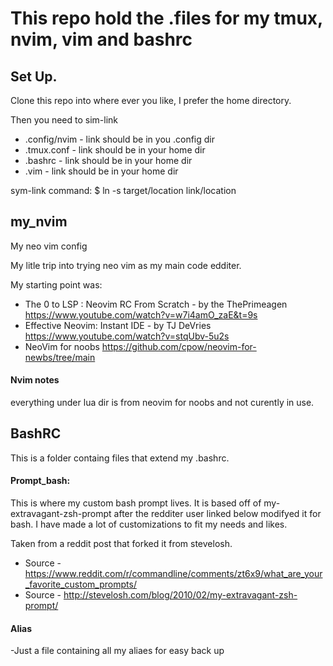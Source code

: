 # This repo hold the .files for my tmux, nvim, vim and bashrc

## Set Up.
Clone this repo into where ever you like, I prefer the home directory.

Then you need to sim-link
* .config/nvim  - link should be in you .config dir
* .tmux.conf    - link should be in your home dir
* .bashrc       - link should be in your home dir
* .vim          - link should be in your home dir

sym-link command:
$ ln -s target/location link/location

## my_nvim
My neo vim config

My litle trip into trying neo vim as my main code edditer.

My starting point was:

- The 0 to LSP : Neovim RC From Scratch - by the ThePrimeagen
https://www.youtube.com/watch?v=w7i4amO_zaE&t=9s
- Effective Neovim: Instant IDE - by TJ DeVries
https://www.youtube.com/watch?v=stqUbv-5u2s
- NeoVim for noobs
https://github.com/cpow/neovim-for-newbs/tree/main

#### Nvim notes
everything under lua dir is from neovim for noobs and not curently in use.


## BashRC

This is a folder containg files that extend my .bashrc.

#### Prompt_bash:
This is where my custom bash prompt lives. It is based off of my-extravagant-zsh-prompt
after the redditer user linked below modifyed it for bash. I have made a lot of customizations
to fit my needs and likes.

Taken from a reddit post that forked it from stevelosh.
- Source - https://www.reddit.com/r/commandline/comments/zt6x9/what_are_your_favorite_custom_prompts/
- Source - http://stevelosh.com/blog/2010/02/my-extravagant-zsh-prompt/

#### Alias
-Just a file containing all my aliaes for easy back up
